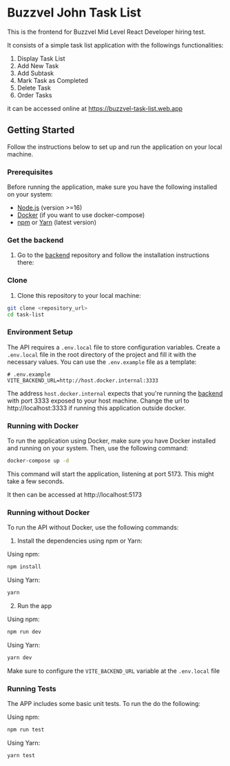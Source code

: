 # Buzzvel John Task List

This is the frontend for Buzzvel Mid Level React Developer hiring test. 

It consists of a simple task list application with the followings functionalities:

1. Display Task List
2. Add New Task
3. Add Subtask
4. Mark Task as Completed
5. Delete Task
6. Order Tasks

it can be accessed online at https://buzzvel-task-list.web.app

## Getting Started

Follow the instructions below to set up and run the application on your local machine.

### Prerequisites

Before running the application, make sure you have the following installed on your system:

- [Node.js](https://nodejs.org/en) (version >=16)
- [Docker](https://www.docker.com/get-started/) (if you want to use docker-compose)
- [npm](https://docs.npmjs.com/getting-started) or [Yarn](https://yarnpkg.com/getting-started) (latest version)


### Get the backend

1. Go to the [backend](https://github.com/carloscastrodev/task-list-api) repository and follow the installation instructions there:


### Clone

1. Clone this repository to your local machine:

```bash
git clone <repository_url>
cd task-list
```


### Environment Setup

The API requires a `.env.local` file to store configuration variables. Create a `.env.local` file in the root directory of the project and fill it with the necessary values. You can use the `.env.example` file as a template:

```dotenv
# .env.example
VITE_BACKEND_URL=http://host.docker.internal:3333
```

The address `host.docker.internal` expects that you're running the [backend](https://github.com/carloscastrodev/task-list-api) with port 3333 exposed to your host machine.
Change the url to http://localhost:3333 if running this application outside docker.

### Running with Docker

To run the application using Docker, make sure you have Docker installed and running on your system. Then, use the following command:

```bash
docker-compose up -d
```

This command will start the application, listening at port 5173. This might take a few seconds.

It then can be accessed at http://localhost:5173

### Running without Docker

To run the API without Docker, use the following commands:

1. Install the dependencies using npm or Yarn:

Using npm:

```bash
npm install
```

Using Yarn:

```bash
yarn
```

2. Run the app

Using npm:

```bash
npm run dev
```

Using Yarn:

```bash
yarn dev
```

Make sure to configure the `VITE_BACKEND_URL` variable at the `.env.local` file

### Running Tests

The APP includes some basic unit tests. To run the do the following:

Using npm:

```bash
npm run test
```

Using Yarn:

```bash
yarn test
```